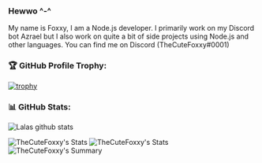 ### Hewwo ^-^
My name is Foxxy, I am a Node.js developer. I primarily work on my Discord bot Azrael but I also work on quite a bit of side projects using Node.js and other languages. You can find me on Discord (TheCuteFoxxy#0001)

### 🏆 GitHub Profile Trophy:
[![trophy](https://github-profile-trophy.vercel.app/?username=thecutefoxxy&column=8&theme=discord&no-frame=true&no-bg=true)](https://github.com/ryo-ma/github-profile-trophy)


### 📊 GitHub Stats:
![Lalas github stats](https://github-readme-stats.vercel.app/api?username=thecutefoxxy&theme=radical&show_icons=true&count_private=true)
  
 
![TheCuteFoxxy's Stats](https://github-profile-summary-cards.vercel.app/api/cards/repos-per-language?username=thecutefoxxy&theme=solarized_dark)
![TheCuteFoxxy's Stats](https://github-profile-summary-cards.vercel.app/api/cards/most-commit-language?username=thecutefoxxy&theme=solarized_dark)
![TheCuteFoxxy's Summary](https://github-profile-summary-cards.vercel.app/api/cards/profile-details?username=thecutefoxxy&theme=solarized_dark)

